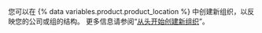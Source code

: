 您可以在 {% data variables.product.product_location %} 中创建新组织，以反映您的公司或组的结构。 更多信息请参阅“[从头开始创建新组织](/organizations/collaborating-with-groups-in-organizations/creating-a-new-organization-from-scratch)”。
